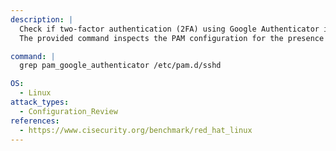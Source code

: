 ```yaml
---
description: |
  Check if two-factor authentication (2FA) using Google Authenticator is enabled for SSH on a Linux system.
  The provided command inspects the PAM configuration for the presence of pam_google_authenticator, aiding in configuration review and security assessment.

command: |
  grep pam_google_authenticator /etc/pam.d/sshd

OS:
  - Linux
attack_types:
  - Configuration_Review
references:
  - https://www.cisecurity.org/benchmark/red_hat_linux
---
```

